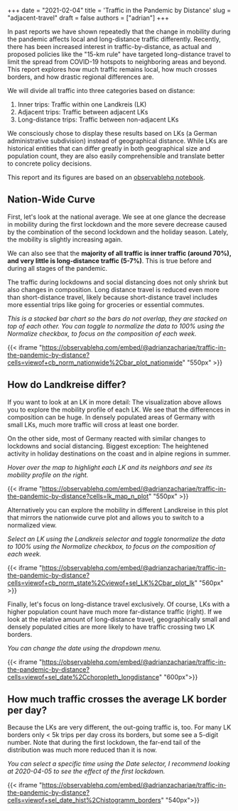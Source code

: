 +++
date = "2021-02-04"
title = 'Traffic in the Pandemic by Distance'
slug = "adjacent-travel"
draft = false
authors = ["adrian"]
+++

In past reports we have shown repeatedly that the change in mobility during the pandemic affects local and long-distance traffic differently.
Recently, there has been increased interest in traffic-by-distance, as actual and proposed policies like the "15-km rule" have targeted long-distance travel to limit the spread from COVID-19 hotspots to neighboring areas and beyond.
This report explores how much traffic remains local, how much crosses borders, and how drastic regional differences are.

We will divide all traffic into three categories based on distance:

1. Inner trips: Traffic within one Landkreis (LK)
2. Adjacent trips: Traffic between adjacent LKs
3. Long-distance trips: Traffic between non-adjacent LKs

We consciously chose to display these results based on LKs (a German administrative subdivision) instead of geographical distance. While LKs are historical entities that can differ greatly in both geographical size and population count, they are also easily comprehensible and translate better to concrete policy decisions.

This report and its figures are based on an [observablehq notebook](https://observablehq.com/@adrianzachariae/traffic-in-the-pandemic-by-distance).

## Nation-Wide Curve

First, let's look at the national average. We see at one glance the decrease in mobility during the first lockdown and the more severe decrease caused by the combination of the second lockdown and the holiday season. Lately, the mobility is slightly increasing again.

We can also see that the **majority of all traffic is inner traffic (around 70%), and very little is long-distance traffic (5-7%)**. This is true before and during all stages of the pandemic.

The traffic during lockdowns and social distancing does not only shrink but also changes in composition. Long distance travel is reduced even more than short-distance travel, likely because short-distance travel includes more essential trips like going for groceries or essential commutes.

_This is a stacked bar chart so the bars do not overlap, they are stacked on top of each other. You can toggle to normalize the data to 100% using the Normalize checkbox, to focus on the composition of each week._

{{< iframe "https://observablehq.com/embed/@adrianzachariae/traffic-in-the-pandemic-by-distance?cells=viewof+cb_norm_nationwide%2Cbar_plot_nationwide" "550px" >}}

## How do Landkreise differ?

If you want to look at an LK in more detail: The visualization above allows you to explore the mobility profile of each LK. We see that the differences in composition can be huge. In densely populated areas of Germany with small LKs, much more traffic will cross at least one border.

On the other side, most of Germany reacted with similar changes to lockdowns and social distancing. Biggest exception: The heightened activity in holiday destinations on the coast and in alpine regions in summer.

_Hover over the map to highlight each LK and its neighbors and see its mobility profile on the right._

{{< iframe "https://observablehq.com/embed/@adrianzachariae/traffic-in-the-pandemic-by-distance?cells=lk_map_n_plot" "550px" >}}

Alternatively you can explore the mobility in different Landkreise in this plot that mirrors the nationwide curve plot and allows you to switch to a normalized view.

_Select an LK using the Landkreis selector and toggle tonormalize the data to 100% using the Normalize checkbox, to focus on the composition of each week._

{{< iframe "https://observablehq.com/embed/@adrianzachariae/traffic-in-the-pandemic-by-distance?cells=viewof+cb_norm_state%2Cviewof+sel_LK%2Cbar_plot_lk" "560px" >}}

Finally, let's focus on long-distance travel exclusively. Of course, LKs with a higher population count have much more far-distance traffic (right). If we look at the relative amount of long-distance travel, geographically small and densely populated cities are more likely to have traffic crossing two LK borders.

_You can change the date using the dropdown menu._

{{< iframe "https://observablehq.com/embed/@adrianzachariae/traffic-in-the-pandemic-by-distance?cells=viewof+sel_date%2Cchoropleth_longdistance" "600px">}}

## How much traffic crosses the average LK border per day?

Because the LKs are very different, the out-going traffic is, too. For many LK borders only < 5k trips per day cross its borders, but some see a 5-digit number. Note that during the first lockdown, the far-end tail of the distribution was much more reduced than it is now.

_You can select a specific time using the Date selector, I recommend looking at 2020-04-05 to see the effect of the first lockdown._

{{< iframe "https://observablehq.com/embed/@adrianzachariae/traffic-in-the-pandemic-by-distance?cells=viewof+sel_date_hist%2Chistogramm_borders" "540px">}}
